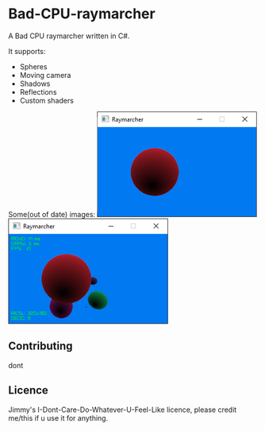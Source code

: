 # Bad-CPU-raymarcher
A Bad CPU raymarcher written in C#.

It supports:
* Spheres
* Moving camera
* Shadows
* Reflections
* Custom shaders

Some(out of date) images:
![single sphere](https://github.com/Khhs167/Bad-CPU-raymarcher/raw/master/Raytracer/images/single.png)  
![multiple spheres + debug menu](https://github.com/Khhs167/Bad-CPU-raymarcher/raw/master/Raytracer/images/multi-debug.png)

## Contributing
dont

## Licence
Jimmy's I-Dont-Care-Do-Whatever-U-Feel-Like licence, please credit me/this if u use it for anything.
